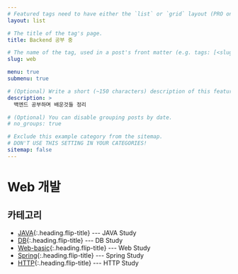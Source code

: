```yaml
---
# Featured tags need to have either the `list` or `grid` layout (PRO only).
layout: list

# The title of the tag's page.
title: Backend 공부 중

# The name of the tag, used in a post's front matter (e.g. tags: [<slug>]).
slug: web

menu: true
submenu: true

# (Optional) Write a short (~150 characters) description of this featured tag.
description: >
  백엔드 공부하며 배운것들 정리

# (Optional) You can disable grouping posts by date.
# no_groups: true

# Exclude this example category from the sitemap.
# DON'T USE THIS SETTING IN YOUR CATEGORIES!
sitemap: false
---
```




# Web 개발

## 카테고리

* [JAVA]{:.heading.flip-title} --- JAVA Study
* [DB]{:.heading.flip-title} --- DB Study
* [Web-basic]{:.heading.flip-title} --- Web Study
* [Spring]{:.heading.flip-title} --- Spring Study
* [HTTP]{:.heading.flip-title} --- HTTP Study

[JAVA]: /java/
[DB]: /db/
[Web-basic]: /web-basic/
[Spring]: /spring/
[HTTP]: /http/
